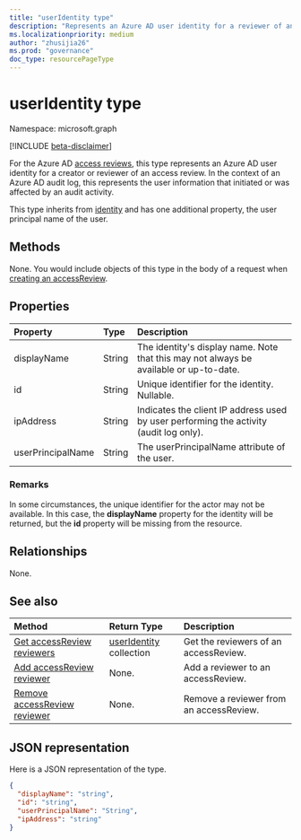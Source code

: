```yaml
---
title: "userIdentity type"
description: "Represents an Azure AD user identity for a reviewer of an access review."
ms.localizationpriority: medium
author: "zhusijia26"
ms.prod: "governance"
doc_type: resourcePageType
---
```


# userIdentity type

Namespace: microsoft.graph

[!INCLUDE [beta-disclaimer](../../includes/beta-disclaimer.md)]

For the Azure AD [access reviews](accessreviews-root.md), this type represents an Azure AD user identity for a creator or reviewer of an access review.
In the context of an Azure AD audit log, this represents the user information that initiated or was affected by an audit activity.

This type inherits from [identity](identity.md) and has one additional property, the user principal name of the user.

## Methods

None.  You would include objects of this type in the body of a request when [creating an accessReview](../api/accessreview-create.md).

## Properties

| Property          | Type   | Description                                                                            |
|:------------------|:-------|:---------------------------------------------------------------------------------------|
| displayName       | String | The identity's display name. Note that this may not always be available or up-to-date. |
| id                | String | Unique identifier for the identity. Nullable.                                                   |
| ipAddress         | String | Indicates the client IP address used by user performing the activity (audit log only). |
| userPrincipalName | String | The userPrincipalName attribute of the user.                                           |

### Remarks

In some circumstances, the unique identifier for the actor may not be available. In this case, the **displayName** property for the identity will be returned, but the **id** property will be missing from the resource.

## Relationships

None.

## See also

| Method                                                                | Return Type                                | Description                             |
|:----------------------------------------------------------------------|:-------------------------------------------|:----------------------------------------|
| [Get accessReview reviewers](../api/accessreview-listreviewers.md)    | [userIdentity](useridentity.md) collection | Get the reviewers of an accessReview.   |
| [Add accessReview reviewer](../api/accessreview-addreviewer.md)       | None.                                      | Add a reviewer to an accessReview.      |
| [Remove accessReview reviewer](../api/accessreview-removereviewer.md) | None.                                      | Remove a reviewer from an accessReview. |

## JSON representation

Here is a JSON representation of the type.

<!-- {
  "blockType": "resource",
  "optionalProperties": [
"displayName", "thumbnails"
  ],
  "@odata.type": "microsoft.graph.userIdentity"
}-->

```json
{
  "displayName": "string",
  "id": "string",
  "userPrincipalName": "String",
  "ipAddress": "string"
}

```

<!--
{
  "type": "#page.annotation",
  "description": "userIdentity type",
  "keywords": "",
  "section": "documentation",
  "tocPath": "",
  "suppressions": []
}
-->


